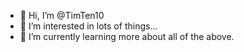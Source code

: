 - 👋 Hi, I’m @TimTen10
- 👀 I’m interested in lots of things...
- 🌱 I’m currently learning more about all of the above.

<!---
TimTen10/TimTen10 is a ✨ special ✨ repository because its `README.md` (this file) appears on your GitHub profile.
You can click the Preview link to take a look at your changes.
--->
